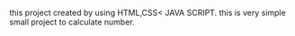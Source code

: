 this project created by using HTML,CSS< JAVA SCRIPT. 
this is very simple small project to calculate number.
